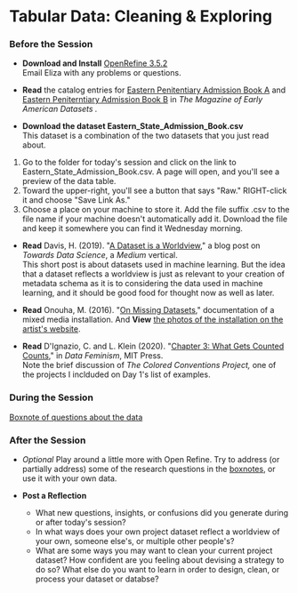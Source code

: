 # Tabular Data: Cleaning & Exploring  
  
### Before the Session

* **Download and Install** [OpenRefine 3.5.2](https://openrefine.org/download.html)  
Email Eliza with any problems or questions.  

* **Read** the catalog entries for [Eastern Penitentiary Admission Book A](https://repository.upenn.edu/mead/22/) and [Eastern Peniterntiary Admission Book B](https://repository.upenn.edu/mead/21/) in *The Magazine of Early American Datasets .*

* **Download the dataset Eastern_State_Admission_Book.csv**  
This dataset is a combination of the two datasets that you just read about. 
1. Go to the folder for today's session and click on the link to Eastern_State_Admission_Book.csv. A page will open, and you'll see a preview of the data table.  
2. Toward the upper-right, you'll see a button that says "Raw." RIGHT-click it and choose "Save Link As."  
3. Choose a place on your machine to store it. Add the file suffix .csv to the file name if your machine doesn't automatically add it. Download the file and keep it somewhere you can find it Wednesday morning. 

* **Read** Davis, H. (2019). "[A Dataset is a Worldview](https://towardsdatascience.com/a-dataset-is-a-worldview-5328216dd44d)," a blog post on *Towards Data Science*, a *Medium* vertical.  
This short post is about datasets used in machine learning. But the idea that a dataset reflects a worldview is just as relevant to your creation of metadata schema as it is to considering the data used in machine learning, and it should be good food for thought now as well as later.

* **Read** Onouha, M. (2016). "[On Missing Datasets](https://github.com/MimiOnuoha/missing-datasets)," documentation of a mixed media installation. And **View** [the photos of the installation on the artist's website](https://mimionuoha.com/the-library-of-missing-datasets).  

* **Read** D'Ignazio, C. and L. Klein (2020). "[Chapter 3: What Gets Counted Counts](https://data-feminism.mitpress.mit.edu/pub/h1w0nbqp/release/3)," in *Data Feminism*, MIT Press.  
Note the brief discussion of *The Colored Conventions Project,* one of the projects I inclduded on Day 1's list of examples.
 

### During the Session  

[Boxnote of questions about the data](https://cornell.app.box.com/notes/819798134709)

### After the Session  
* *Optional* Play around a little more with Open Refine. Try to address (or partially address) some of the research questions in the [boxnotes](https://cornell.app.box.com/folder/164704232818), or use it with your own data. 

* **Post a Reflection**
  - What new questions, insights, or confusions did you generate during or after today's session?
  - In what ways does your own project dataset reflect a worldview of your own, someone else's, or multiple other people's?
  - What are some ways you may want to clean your current project dataset? How confident are you feeling about devising a strategy to do so? What else do you want to learn in order to design, clean, or process your dataset or databse?  

